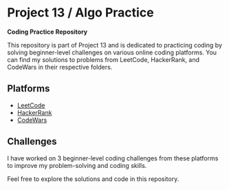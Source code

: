 # Project 13 / Algo Practice

**Coding Practice Repository**

This repository is part of Project 13 and is dedicated to practicing coding by solving beginner-level challenges on various online coding platforms. You can find my solutions to problems from LeetCode, HackerRank, and CodeWars in their respective folders.

## Platforms
- [LeetCode](https://leetcode.com)
- [HackerRank](https://www.hackerrank.com)
- [CodeWars](https://www.codewars.com)

## Challenges

I have worked on 3 beginner-level coding challenges from these platforms to improve my problem-solving and coding skills.

Feel free to explore the solutions and code in this repository.
